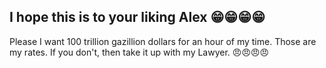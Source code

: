 ## I hope this is to your liking Alex 😁😁😁😁

Please I want 100 trillion gazillion dollars for an hour of my time. Those are my rates. If you don't, then take it up with my Lawyer. 😠😠😠😠
